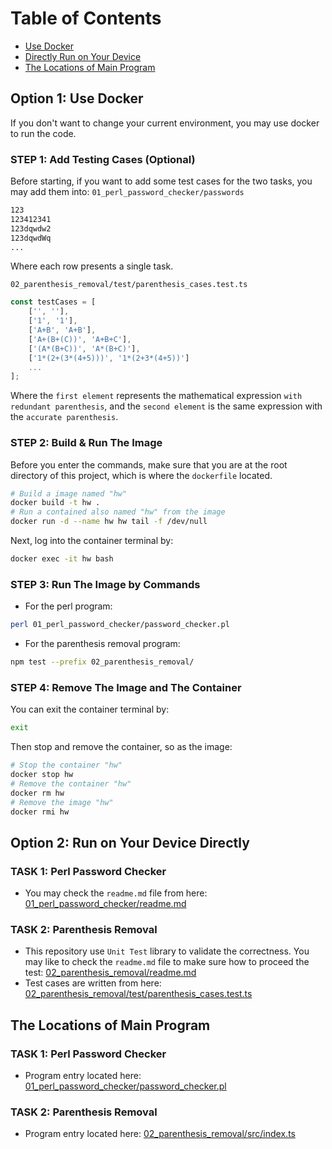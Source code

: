 


# Table of Contents
- [Use Docker](#option-1-use-docker)
- [Directly Run on Your Device](#option-2-run-on-your-device-directly)
- [The Locations of Main Program](#the-locations-of-main-program)


## Option 1: Use Docker
If you don't want to change your current environment, you may use docker to run the code.


### STEP 1: Add Testing Cases (Optional)
Before starting, if you want to add some test cases for the two tasks, you may add them into: `01_perl_password_checker/passwords`
```bash
123
123412341
123dqwdw2
123dqwdWq
...
```
Where each row presents a single task.

`02_parenthesis_removal/test/parenthesis_cases.test.ts`
```ts
const testCases = [
    ['', ''],
    ['1', '1'],
    ['A+B', 'A+B'],
    ['A+(B+(C))', 'A+B+C'],
    ['(A*(B+C))', 'A*(B+C)'],
    ['1*(2+(3*(4+5)))', '1*(2+3*(4+5))']
    ...
];
```
Where the `first element` represents the mathematical expression `with redundant parenthesis`, and the `second element` is the same expression with the `accurate parenthesis`.

### STEP 2: Build & Run The Image
Before you enter the commands, make sure that you are at the root directory of this project, which is where the `dockerfile` located.
```bash
# Build a image named "hw"
docker build -t hw .
# Run a contained also named "hw" from the image
docker run -d --name hw hw tail -f /dev/null
```
Next, log into the container terminal by:
```bash
docker exec -it hw bash
```

### STEP 3: Run The Image by Commands<br>
- For the perl program:
```bash
perl 01_perl_password_checker/password_checker.pl
```
- For the parenthesis removal program:
```bash
npm test --prefix 02_parenthesis_removal/
```

### STEP 4: Remove The Image and The Container
You can exit the container terminal by:
```bash
exit
```
Then stop and remove the container, so as the image:
```bash
# Stop the container "hw"
docker stop hw
# Remove the container "hw"
docker rm hw
# Remove the image "hw"
docker rmi hw
```

## Option 2: Run on Your Device Directly

### TASK 1: Perl Password Checker
- You may check the `readme.md` file from here: [01_perl_password_checker/readme.md](./01_perl_password_checker/readme.md)

### TASK 2: Parenthesis Removal
- This repository use `Unit Test` library to validate the correctness. You may like to check the `readme.md` file to make sure how to proceed the test: [02_parenthesis_removal/readme.md](./02_parenthesis_removal/readme.md)
- Test cases are written from here: [02_parenthesis_removal/test/parenthesis_cases.test.ts](./02_parenthesis_removal/test/parenthesis_cases.test.ts)


## The Locations of Main Program
### TASK 1: Perl Password Checker
- Program entry located here: [01_perl_password_checker/password_checker.pl](./01_perl_password_checker/password_checker.pl)
### TASK 2: Parenthesis Removal
- Program entry located here: [02_parenthesis_removal/src/index.ts](./02_parenthesis_removal/src/index.ts)